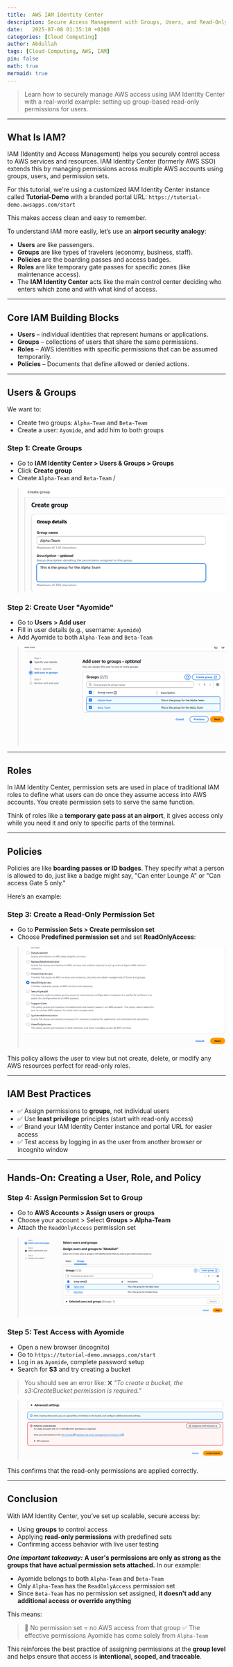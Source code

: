 ```yaml
---
title:  AWS IAM Identity Center
description: Secure Access Management with Groups, Users, and Read-Only Permissions
date:   2025-07-08 01:35:10 +0100
categories: [Cloud Computing]
author: Abdullah
tags: [Cloud-Computing, AWS, IAM]
pin: false
math: true
mermaid: true
---
```


> Learn how to securely manage AWS access using IAM Identity Center with a real-world example: setting up group-based read-only permissions for users.

---

## What Is IAM?

IAM (Identity and Access Management) helps you securely control access to AWS services and resources. IAM Identity Center (formerly AWS SSO) extends this by managing permissions across multiple AWS accounts using groups, users, and permission sets.

For this tutorial, we're using a customized IAM Identity Center instance called **Tutorial-Demo** with a branded portal URL:
`https://tutorial-demo.awsapps.com/start`

This makes access clean and easy to remember.

To understand IAM more easily, let’s use an **airport security analogy**:

* **Users** are like passengers.
* **Groups** are like types of travelers (economy, business, staff).
* **Policies** are the boarding passes and access badges.
* **Roles** are like temporary gate passes for specific zones (like maintenance access).
* The **IAM Identity Center** acts like the main control center deciding who enters which zone and with what kind of access.

---

## Core IAM Building Blocks

* **Users** – individual identities that represent humans or applications.
* **Groups** – collections of users that share the same permissions.
* **Roles** – AWS identities with specific permissions that can be assumed temporarily.
* **Policies** – Documents that define allowed or denied actions.

---

## Users & Groups

We want to:

* Create two groups: `Alpha-Team` and `Beta-Team`
* Create a user: `Ayomide`, and add him to both groups

### Step 1: Create Groups

* Go to **IAM Identity Center > Users & Groups > Groups**
* Click **Create group**
* Create `Alpha-Team` and `Beta-Team`
/
> ![Group Creation](/assets/img/Alpha-Team.png)

### Step 2: Create User "Ayomide"
* Go to **Users > Add user**
* Fill in user details (e.g., username: `Ayomide`)
* Add Ayomide to both `Alpha-Team` and `Beta-Team`

> ![user creation with group selection](/assets/img/adding_users_to%20_group.png)

---

## Roles

In IAM Identity Center, permission sets are used in place of traditional IAM roles to define what users can do once they assume access into AWS accounts. You create permission sets to serve the same function.

Think of roles like a **temporary gate pass at an airport**, it gives access only while you need it and only to specific parts of the terminal.

---

## Policies

Policies are like **boarding passes or ID badges**. They specify what a person is allowed to do, just like a badge might say, "Can enter Lounge A" or "Can access Gate 5 only."

Here’s an example:

### Step 3: Create a Read-Only Permission Set

* Go to **Permission Sets > Create permission set**
* Choose **Predefined permission set** and set **ReadOnlyAccess**:

> ![ReadOnlyAccess Policy](/assets/img/readonly.png)

This policy allows the user to view but not create, delete, or modify any AWS resources perfect for read-only roles.

---

## IAM Best Practices

* ✅ Assign permissions to **groups**, not individual users
* ✅ Use **least privilege** principles (start with read-only access)
* ✅ Brand your IAM Identity Center instance and portal URL for easier access
* ✅ Test access by logging in as the user from another browser or incognito window

---

## Hands-On: Creating a User, Role, and Policy

### Step 4: Assign Permission Set to Group

* Go to **AWS Accounts > Assign users or groups**
* Choose your account > Select **Groups > Alpha-Team**
* Attach the `ReadOnlyAccess` permission set

> ![permission set attached to Alpha-Team](/assets/img/permission_to_group_alpha.png)

### Step 5: Test Access with Ayomide

* Open a new browser (incognito)
* Go to `https://tutorial-demo.awsapps.com/start`
* Log in as `Ayomide`, complete password setup
* Search for **S3** and try creating a bucket

> You should see an error like:
> ❌ *"To create a bucket, the s3\:CreateBucket permission is required."*

> ![S3 error message](/assets/img/bucket_failed.png)

This confirms that the read-only permissions are applied correctly.

---

## Conclusion

With IAM Identity Center, you’ve set up scalable, secure access by:

* Using **groups** to control access
* Applying **read-only permissions** with predefined sets
* Confirming access behavior with live user testing

**_One important takeaway:_** **A user's permissions are only as strong as the groups that have actual permission sets attached.** In our example:

* Ayomide belongs to both `Alpha-Team` and `Beta-Team`
* Only `Alpha-Team` has the `ReadOnlyAccess` permission set
* Since `Beta-Team` has no permission set assigned, **it doesn't add any additional access or override anything**

This means:

> 🚫 No permission set = no AWS access from that group
> ✅ The effective permissions Ayomide has come solely from `Alpha-Team`

This reinforces the best practice of assigning permissions at the **group level** and helps ensure that access is **intentional, scoped, and traceable**.


